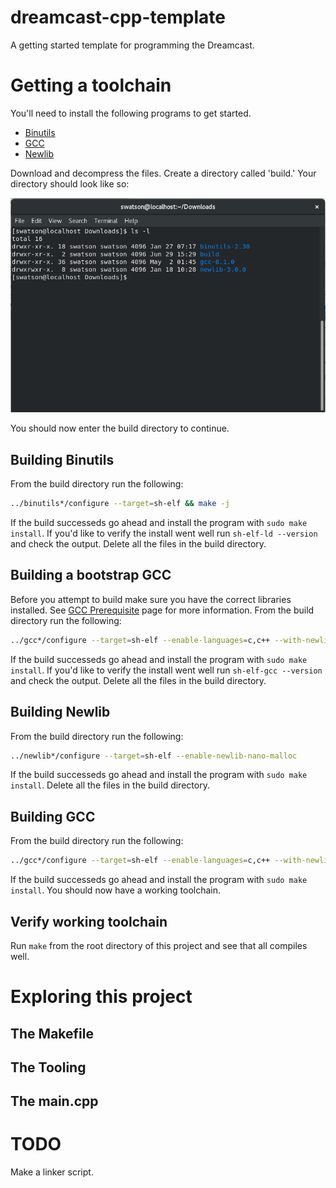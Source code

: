 # dreamcast-cpp-template
A getting started template for programming the Dreamcast.

# Getting a toolchain
You'll need to install the following programs to get started.
* [Binutils](http://ftp.gnu.org/gnu/binutils/)
* [GCC](https://gcc.gnu.org/mirrors.html)
* [Newlib](https://sourceware.org/newlib/)

Download and decompress the files. Create a directory called 'build.' Your directory should look like so:

![Example of Directory Structure](./doc/img/example_directory.png)

You should now enter the build directory to continue.

## Building Binutils
From the build directory run the following:
```bash
../binutils*/configure --target=sh-elf && make -j
```
If the build successeds go ahead and install the program with `sudo make install`. If you'd like to verify the install went well run `sh-elf-ld --version` and check the output. Delete all the files in the build directory.

## Building a bootstrap GCC
Before you attempt to build make sure you have the correct libraries installed. See [GCC Prerequisite](https://gcc.gnu.org/install/prerequisites.html) page for more information. From the build directory run the following:
```bash
../gcc*/configure --target=sh-elf --enable-languages=c,c++ --with-newlib --disable-libgcc --disable-libstdc++-v3 --disable-libquadmath --disable-libssp --disable-tls && make -j
```
If the build successeds go ahead and install the program with `sudo make install`. If you'd like to verify the install went well run `sh-elf-gcc --version` and check the output. Delete all the files in the build directory.

## Building Newlib
From the build directory run the following:
```bash
../newlib*/configure --target=sh-elf --enable-newlib-nano-malloc
```
If the build successeds go ahead and install the program with `sudo make install`. Delete all the files in the build directory.

## Building GCC
From the build directory run the following:
```bash
../gcc*/configure --target=sh-elf --enable-languages=c,c++ --with-newlib && make -j
```
If the build successeds go ahead and install the program with `sudo make install`. You should now have a working toolchain.

## Verify working toolchain

Run `make` from the root directory of this project and see that all compiles well.

# Exploring this project

## The Makefile


## The Tooling


## The main.cpp


# TODO
Make a linker script.